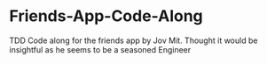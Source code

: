 # Friends-App-Code-Along
TDD Code along for the friends app by Jov Mit. Thought it would be insightful as he seems to be a seasoned Engineer
